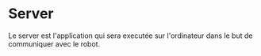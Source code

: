 # Server

Le server est l'application qui sera executée sur l'ordinateur dans le but de communiquer avec le robot.
